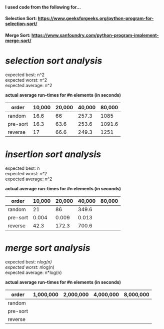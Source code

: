 #### I used code from the following for...
#### Selection Sort:     https://www.geeksforgeeks.org/python-program-for-selection-sort/ 
#### Merge Sort:         https://www.sanfoundry.com/python-program-implement-merge-sort/

# *selection sort analysis*

expected best:      n^2  
expected worst:     n^2  
expected average:   n^2  

**actual average run-times for #n elements (in seconds)** 

order    | 10,000 | 20,000 | 40,000 | 80,000  
---------|--------|--------|--------|--------  
random   |   16.6 | 66     |  257.3 | 1085  
pre-sort |   16.3 | 63.6   |  253.6 | 1091.6  
reverse  |  17    | 66.6   |  249.3 | 1251  


# *insertion sort analysis*

expected best:      n  
expected worst:     n^2  
expected average:   n^2  

**actual average run-times for #n elements (in seconds)**  

order    | 10,000 | 20,000 | 40,000 | 80,000  
---------|--------|--------|--------|--------  
random   |   21   | 86     |  349.6 | 
pre-sort |  0.004 | 0.009  |  0.013 |   
reverse  |  42.3  | 172.3  | 700.6  | 

# *merge sort analysis* 

expected best:      n*log(n)  
expected worst:     n*log(n)  
expected average:   n*log(n)  


**actual average run-times for #n elements (in seconds)** 

order    | 1,000,000 | 2,000,000 | 4,000,000 | 8,000,000  
---------|--------|--------|--------|--------  
random   |   |   |   | 
pre-sort |   |   |   |   
reverse  |   |   |   | 


